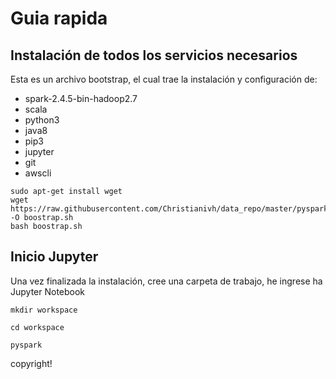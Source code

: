 # Guia rapida


## Instalación de todos los servicios necesarios

Esta es un archivo bootstrap, el cual trae la instalación y configuración de:

- spark-2.4.5-bin-hadoop2.7
- scala
- python3
- java8
- pip3
- jupyter
- git
- awscli

```
sudo apt-get install wget
wget https://raw.githubusercontent.com/Christianivh/data_repo/master/pyspark/bootstrap2.sh -O boostrap.sh
bash boostrap.sh

```

## Inicio Jupyter

Una vez finalizada la instalación, cree una carpeta de trabajo, he ingrese ha Jupyter Notebook

```
mkdir workspace

cd workspace

pyspark

```

copyright!
